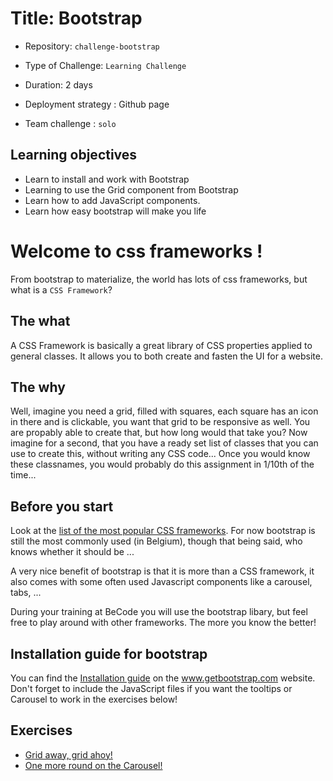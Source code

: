 # Title: Bootstrap
- Repository: `challenge-bootstrap`
- Type of Challenge: `Learning Challenge`
- Duration: 2 days
- Deployment strategy : Github page
	
- Team challenge : `solo`

## Learning objectives
- Learn to install and work with Bootstrap
- Learning to use the Grid component from Bootstrap
- Learn how to add JavaScript components.
- Learn how easy bootstrap will make you life

# Welcome to css frameworks !

From bootstrap to materialize, the world has lots of css frameworks, but what is a `CSS Framework`?

## The what

A CSS Framework is basically a great library of CSS properties applied to general classes.
It allows you to both create and fasten the UI for a website.

## The why 

Well, imagine you need a grid, filled with squares, each square has an icon in there and is clickable,
you want that grid to be responsive as well. You are propably able to create that, but how long would that take you?
Now imagine for a second, that you have a ready set list of classes that you can use to create this, 
without writing any CSS code... Once you would know these classnames, you would probably do this assignment in 1/10th of the time...

## Before you start

Look at the [list of the most popular CSS frameworks](https://scotch.io/bar-talk/6-popular-css-frameworks-to-use-in-2019).
For now bootstrap is still the most commonly used (in Belgium), though that being said, who knows whether it should be ...

A very nice benefit of bootstrap is that it is more than a CSS framework, it also comes with some often used Javascript components like a carousel, tabs, ...

During your training at BeCode you will use the bootstrap libary, but feel free to play around with other frameworks.
The more you know the better!

## Installation guide for bootstrap
You can find the [Installation guide](https://getbootstrap.com/docs/4.3/getting-started/introduction/) on the www.getbootstrap.com website.
Don't forget to include the JavaScript files if you want the tooltips or Carousel to work in the exercises below!

## Exercises
- [Grid away, grid ahoy!](1.Exercise-Grid-Away.md)
- [One more round on the Carousel!](2.Exercise-Carousel.md)

